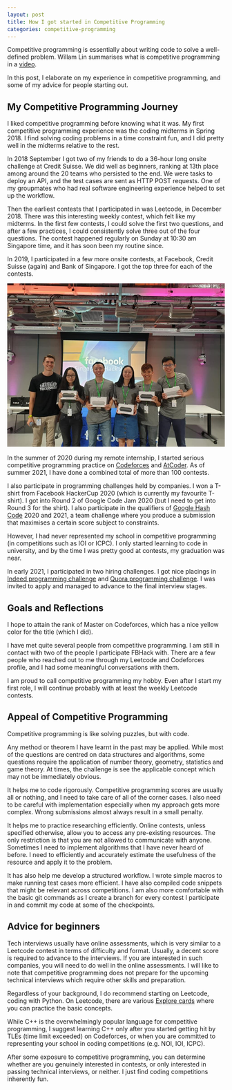 ```yaml
---
layout: post
title: How I got started in Competitive Programming
categories: competitive-programming
---
```


Competitive programming is essentially about writing code to solve a well-defined problem. Willam Lin summarises what is competitive programming in a [video](https://www.youtube.com/watch?v=ueNT-w7Oluw).

In this post, I elaborate on my experience in competitive programming, and some of my advice for people starting out.



## My Competitive Programming Journey

I liked competitive programming before knowing what it was. My first competitive programming experience was the coding midterms in Spring 2018. I find solving coding problems in a time constraint fun, and I did pretty well in the midterms relative to the rest.

In 2018 September I got two of my friends to do a 36-hour long onsite challenge at Credit Suisse. We did well as beginners, ranking at 13th place among around the 20 teams who persisted to the end. We were tasks to deploy an API, and the test cases are sent as HTTP POST requests. One of my groupmates who had real software engineering experience helped to set up the workflow.

Then the earliest contests that I participated in was Leetcode, in December 2018. There was this interesting weekly contest, which felt like my midterms. In the first few contests, I could solve the first two questions, and after a few practices, I could consistently solve three out of the four questions. The contest happened regularly on Sunday at 10:30 am Singapore time, and it has soon been my routine since.

In 2019, I participated in a few more onsite contests, at Facebook, Credit Suisse (again) and Bank of Singapore. I got the top three for each of the contests.

![fb-hack-2019](/assets/fb-hack-2019.jpg)

In the summer of 2020 during my remote internship, I started serious competitive programming practice on [Codeforces](https://codeforces.com/profile/huikang) and [AtCoder](https://atcoder.jp/users/huikang). As of summer 2021, I have done a combined total of more than 100 contests.

I also participate in programming challenges held by companies. I won a T-shirt from Facebook HackerCup 2020 (which is currently my favourite T-shirt). I got into Round 2 of Google Code Jam 2020 (but I need to get into Round 3 for the shirt). I also participate in the qualifiers of [Google Hash Code](https://codingcompetitions.withgoogle.com/hashcode/) 2020 and 2021, a team challenge where you produce a submission that maximises a certain score subject to constraints.

However, I had never represented my school in competitive programming (in competitions such as IOI or ICPC). I only started learning to code in university, and by the time I was pretty good at contests, my graduation was near.

In early 2021, I participated in two hiring challenges. I got nice placings in [Indeed programming challenge](https://www.hackerrank.com/spring-2021-indeed-programming-challenge) and [Quora programming challenge](https://challenge.quora.com/Division-2-End-Final-Results). I was invited to apply and managed to advance to the final interview stages.



## Goals and Reflections

I hope to attain the rank of Master on Codeforces, which has a nice yellow color for the title (which I did).

I have met quite several people from competitive programming. I am still in contact with two of the people I participate FBHack with. There are a few people who reached out to me through my Leetcode and Codeforces profile, and I had some meaningful conversations with them.

I am proud to call competitive programming my hobby. Even after I start my first role, I will continue probably with at least the weekly Leetcode contests.



## Appeal of Competitive Programming

Competitive programming is like solving puzzles, but with code.

Any method or theorem I have learnt in the past may be applied. While most of the questions are centred on data structures and algorithms, some questions require the application of number theory, geometry, statistics and game theory. At times, the challenge is see the applicable concept which may not be immediately obvious.

It helps me to code rigorously. Competitive programming scores are usually all or nothing, and I need to take care of all of the corner cases. I also need to be careful with implementation especially when my approach gets more complex. Wrong submissions almost always result in a small penalty.

It helps me to practice researching efficiently. Online contests, unless specified otherwise, allow you to access any pre-existing resources. The only restriction is that you are not allowed to communicate with anyone. Sometimes I need to implement algorithms that I have never heard of before. I need to efficiently and accurately estimate the usefulness of the resource and apply it to the problem.

It has also help me develop a structured workflow. I wrote simple macros to make running test cases more efficient. I have also compiled code snippets that might be relevant across competitions. I am also more comfortable with the basic git commands as I create a branch for every contest I participate in and commit my code at some of the checkpoints.



## Advice for beginners

Tech interviews usually have online assessments, which is very similar to a Leetcode contest in terms of difficulty and format. Usually, a decent score is required to advance to the interviews. If you are interested in such companies, you will need to do well in the online assessments. I will like to note that competitive programming does not prepare for the upcoming technical interviews which require other skills and preparation.

Regardless of your background, I do recommend starting on Leetcode, coding with Python. On Leetcode, there are various [Explore cards](https://leetcode.com/explore/) where you can practice the basic concepts.

While C++ is the overwhelmingly popular language for competitive programming, I suggest learning C++ only after you started getting hit by TLEs (time limit exceeded) on Codeforces, or when you are committed to representing your school in coding competitions (e.g. NOI, IOI, ICPC).

After some exposure to competitive programming, you can determine whether are you genuinely interested in contests, or only interested in passing technical interviews, or neither. I just find coding competitions inherently fun.
